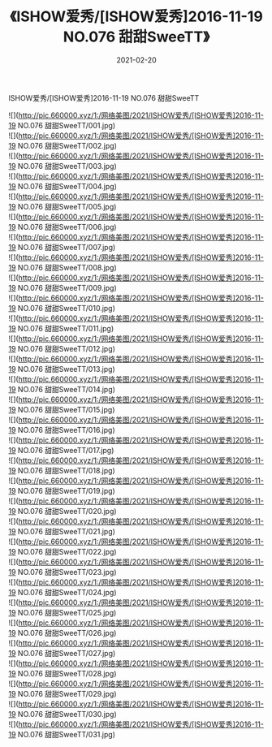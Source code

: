 ﻿---
layout: post
title:  《ISHOW爱秀/[ISHOW爱秀]2016-11-19 NO.076 甜甜SweeTT》
date:   2021-02-20
img: http://pic.660000.xyz/1:/网络美图/2021/ISHOW爱秀/[ISHOW爱秀]2016-11-19 NO.076 甜甜SweeTT/000.jpg
categories: [美女, 清纯, 唯美]
---

ISHOW爱秀/[ISHOW爱秀]2016-11-19 NO.076 甜甜SweeTT

 ![](http://pic.660000.xyz/1:/网络美图/2021/ISHOW爱秀/[ISHOW爱秀]2016-11-19 NO.076 甜甜SweeTT/001.jpg) <br>![](http://pic.660000.xyz/1:/网络美图/2021/ISHOW爱秀/[ISHOW爱秀]2016-11-19 NO.076 甜甜SweeTT/002.jpg) <br>![](http://pic.660000.xyz/1:/网络美图/2021/ISHOW爱秀/[ISHOW爱秀]2016-11-19 NO.076 甜甜SweeTT/003.jpg) <br>![](http://pic.660000.xyz/1:/网络美图/2021/ISHOW爱秀/[ISHOW爱秀]2016-11-19 NO.076 甜甜SweeTT/004.jpg) <br>![](http://pic.660000.xyz/1:/网络美图/2021/ISHOW爱秀/[ISHOW爱秀]2016-11-19 NO.076 甜甜SweeTT/005.jpg) <br>![](http://pic.660000.xyz/1:/网络美图/2021/ISHOW爱秀/[ISHOW爱秀]2016-11-19 NO.076 甜甜SweeTT/006.jpg) <br>![](http://pic.660000.xyz/1:/网络美图/2021/ISHOW爱秀/[ISHOW爱秀]2016-11-19 NO.076 甜甜SweeTT/007.jpg) <br>![](http://pic.660000.xyz/1:/网络美图/2021/ISHOW爱秀/[ISHOW爱秀]2016-11-19 NO.076 甜甜SweeTT/008.jpg) <br>![](http://pic.660000.xyz/1:/网络美图/2021/ISHOW爱秀/[ISHOW爱秀]2016-11-19 NO.076 甜甜SweeTT/009.jpg) <br>![](http://pic.660000.xyz/1:/网络美图/2021/ISHOW爱秀/[ISHOW爱秀]2016-11-19 NO.076 甜甜SweeTT/010.jpg) <br>![](http://pic.660000.xyz/1:/网络美图/2021/ISHOW爱秀/[ISHOW爱秀]2016-11-19 NO.076 甜甜SweeTT/011.jpg) <br>![](http://pic.660000.xyz/1:/网络美图/2021/ISHOW爱秀/[ISHOW爱秀]2016-11-19 NO.076 甜甜SweeTT/012.jpg) <br>![](http://pic.660000.xyz/1:/网络美图/2021/ISHOW爱秀/[ISHOW爱秀]2016-11-19 NO.076 甜甜SweeTT/013.jpg) <br>![](http://pic.660000.xyz/1:/网络美图/2021/ISHOW爱秀/[ISHOW爱秀]2016-11-19 NO.076 甜甜SweeTT/014.jpg) <br>![](http://pic.660000.xyz/1:/网络美图/2021/ISHOW爱秀/[ISHOW爱秀]2016-11-19 NO.076 甜甜SweeTT/015.jpg) <br>![](http://pic.660000.xyz/1:/网络美图/2021/ISHOW爱秀/[ISHOW爱秀]2016-11-19 NO.076 甜甜SweeTT/016.jpg) <br>![](http://pic.660000.xyz/1:/网络美图/2021/ISHOW爱秀/[ISHOW爱秀]2016-11-19 NO.076 甜甜SweeTT/017.jpg) <br>![](http://pic.660000.xyz/1:/网络美图/2021/ISHOW爱秀/[ISHOW爱秀]2016-11-19 NO.076 甜甜SweeTT/018.jpg) <br>![](http://pic.660000.xyz/1:/网络美图/2021/ISHOW爱秀/[ISHOW爱秀]2016-11-19 NO.076 甜甜SweeTT/019.jpg) <br>![](http://pic.660000.xyz/1:/网络美图/2021/ISHOW爱秀/[ISHOW爱秀]2016-11-19 NO.076 甜甜SweeTT/020.jpg) <br>![](http://pic.660000.xyz/1:/网络美图/2021/ISHOW爱秀/[ISHOW爱秀]2016-11-19 NO.076 甜甜SweeTT/021.jpg) <br>![](http://pic.660000.xyz/1:/网络美图/2021/ISHOW爱秀/[ISHOW爱秀]2016-11-19 NO.076 甜甜SweeTT/022.jpg) <br>![](http://pic.660000.xyz/1:/网络美图/2021/ISHOW爱秀/[ISHOW爱秀]2016-11-19 NO.076 甜甜SweeTT/023.jpg) <br>![](http://pic.660000.xyz/1:/网络美图/2021/ISHOW爱秀/[ISHOW爱秀]2016-11-19 NO.076 甜甜SweeTT/024.jpg) <br>![](http://pic.660000.xyz/1:/网络美图/2021/ISHOW爱秀/[ISHOW爱秀]2016-11-19 NO.076 甜甜SweeTT/025.jpg) <br>![](http://pic.660000.xyz/1:/网络美图/2021/ISHOW爱秀/[ISHOW爱秀]2016-11-19 NO.076 甜甜SweeTT/026.jpg) <br>![](http://pic.660000.xyz/1:/网络美图/2021/ISHOW爱秀/[ISHOW爱秀]2016-11-19 NO.076 甜甜SweeTT/027.jpg) <br>![](http://pic.660000.xyz/1:/网络美图/2021/ISHOW爱秀/[ISHOW爱秀]2016-11-19 NO.076 甜甜SweeTT/028.jpg) <br>![](http://pic.660000.xyz/1:/网络美图/2021/ISHOW爱秀/[ISHOW爱秀]2016-11-19 NO.076 甜甜SweeTT/029.jpg) <br>![](http://pic.660000.xyz/1:/网络美图/2021/ISHOW爱秀/[ISHOW爱秀]2016-11-19 NO.076 甜甜SweeTT/030.jpg) <br>![](http://pic.660000.xyz/1:/网络美图/2021/ISHOW爱秀/[ISHOW爱秀]2016-11-19 NO.076 甜甜SweeTT/031.jpg) <br>